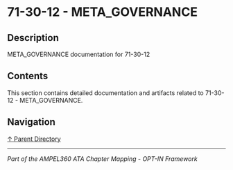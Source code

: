 # 71-30-12 - META_GOVERNANCE

## Description

META_GOVERNANCE documentation for 71-30-12

## Contents

This section contains detailed documentation and artifacts related to 71-30-12 - META_GOVERNANCE.

## Navigation

[↑ Parent Directory](../README.md)

---

*Part of the AMPEL360 ATA Chapter Mapping - OPT-IN Framework*
